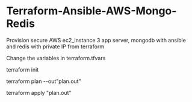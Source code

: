 # Terraform-Ansible-AWS-Mongo-Redis
Provision secure AWS ec2_instance 3 app server, mongodb with ansible and redis with private IP from terraform

Change the variables in terraform.tfvars 

terraform init

terraform plan --out"plan.out"

terraform apply "plan.out"